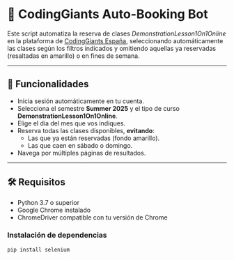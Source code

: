 # 🧠 CodingGiants Auto-Booking Bot

Este script automatiza la reserva de clases *DemonstrationLesson1On1Online* en la plataforma de [CodingGiants España](https://registration.codinggiants.es/), seleccionando automáticamente las clases según los filtros indicados y omitiendo aquellas ya reservadas (resaltadas en amarillo) o en fines de semana.

---

## 🚀 Funcionalidades

- Inicia sesión automáticamente en tu cuenta.
- Selecciona el semestre **Summer 2025** y el tipo de curso **DemonstrationLesson1On1Online**.
- Elige el día del mes que vos indiques.
- Reserva todas las clases disponibles, **evitando**:
  - Las que ya están reservadas (fondo amarillo).
  - Las que caen en sábado o domingo.
- Navega por múltiples páginas de resultados.

---

## 🛠️ Requisitos

- Python 3.7 o superior
- Google Chrome instalado
- ChromeDriver compatible con tu versión de Chrome

### Instalación de dependencias

```bash
pip install selenium
